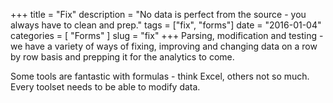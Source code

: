 +++
title = "Fix"
description = "No data is perfect from the source - you always have to clean and prep."
tags = ["fix", "forms"]
date = "2016-01-04"
categories = [
  "Forms"
]
slug = "fix"
+++
Parsing, modification and testing - we have a variety of ways of fixing,
improving and changing data on a row by row basis and prepping it for the
analytics to come.  

Some tools are fantastic with formulas - think Excel, others not so much.  Every
toolset needs to be able to modify data.
